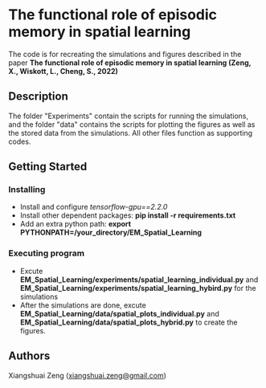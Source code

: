 # The functional role of episodic memory in spatial learning

The code is for recreating the simulations and figures described in the paper **The functional role of episodic memory in spatial learning (Zeng, X., Wiskott, L., Cheng, S., 2022)**

## Description

The folder "Experiments" contain the scripts for running the simulations, and the folder "data" contains the scripts for plotting the figures as well as the stored data from the simulations. All other files function as supporting codes.

## Getting Started

### Installing

* Install and configure *tensorflow-gpu==2.2.0*
* Install other dependent packages: **pip install -r requirements.txt**
* Add an extra python path: **export PYTHONPATH=/your_directory/EM_Spatial_Learning**

### Executing program

* Excute **EM_Spatial_Learning/experiments/spatial_learning_individual.py** and **EM_Spatial_Learning/experiments/spatial_learning_hybird.py** for the simulations
* After the simulations are done, excute **EM_Spatial_Learning/data/spatial_plots_individual.py** and **EM_Spatial_Learning/data/spatial_plots_hybrid.py** to create the figures.


## Authors

Xiangshuai Zeng (xiangshuai.zeng@gmail.com)


